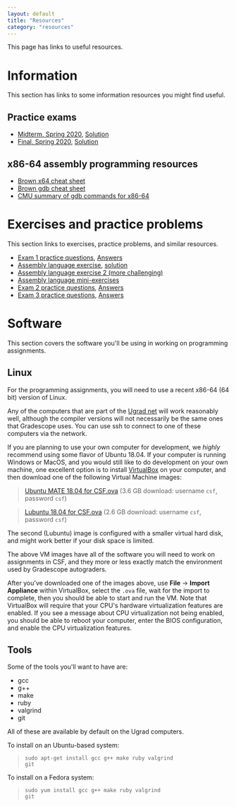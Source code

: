 ```yaml
---
layout: default
title: "Resources"
category: "resources"
---
```


This page has links to useful resources.

# Information

This section has links to some information resources you might find useful.

## Practice exams

* [Midterm, Spring 2020](resources/midterm-spring2020.pdf), [Solution](resources/midterm-spring2020-soln.pdf)
* [Final, Spring 2020](resources/final-spring2020.pdf), [Solution](resources/final-spring2020-soln.pdf)

## x86-64 assembly programming resources

* [Brown x64 cheat sheet](https://cs.brown.edu/courses/cs033/docs/guides/x64_cheatsheet.pdf)
* [Brown gdb cheat sheet](https://cs.brown.edu/courses/cs033/docs/guides/gdb.pdf)
* [CMU summary of gdb commands for x86-64](http://csapp.cs.cmu.edu/3e/docs/gdbnotes-x86-64.pdf)

# Exercises and practice problems

This section links to exercises, practice problems, and similar resources.

* [Exam 1 practice questions](resources/exam1review.html), [Answers](resources/exam1review-solutions.html)
* [Assembly language exercise](exercise/assembly.html), [solution](exercise/asmExerciseSoln.zip)
* [Assembly language exercise 2 (more challenging)](exercise/assembly2.html)
* [Assembly language mini-exercises](exercise/assemblyMini.html)
* [Exam 2 practice questions](resources/exam2review.html), [Answers](resources/exam2review-solutions.html)
* [Exam 3 practice questions](resources/exam3review.html), [Answers](resources/exam3review-solutions.html)

# Software

This section covers the software you'll be using in working on programming assignments.

## Linux

For the programming assignments, you will need to use a recent x86-64 (64 bit) version of Linux.

Any of the computers that are part of the [Ugrad
net](https://support.cs.jhu.edu/wiki/Linux_Clients_on_the_CS_Undergrad_Net)
will work reasonably well, although the compiler versions will not
necessarily be the same ones that Gradescope uses.  You can use ssh to
connect to one of these computers via the network.

If you are planning to use your own computer for development,
we *highly* recommend using some flavor of Ubuntu 18.04.  If your
computer is running Windows or MacOS, and you would still like to do
development on your own machine, one excellent option is to install
[VirtualBox](https://www.virtualbox.org) on your computer, and then
download one of the following Virtual Machine images:

> [Ubuntu MATE 18.04 for CSF.ova](https://drive.google.com/file/d/13rsQzOWNvAW3AIIC6M-BcoNRDYgdwcYA/view?usp=sharing) (3.6 GB download: username `csf`, password `csf`)

> [Lubuntu 18.04 for CSF.ova](https://drive.google.com/file/d/1ohKmrl7sH1P9zsPIUV6ZzkEukgATdH81/view?usp=sharing) (2.6 GB download: username `csf`, password `csf`)

The second (Lubuntu) image is configured with a smaller virtual hard disk, and
might work better if your disk space is limited.

The above VM images have all of the software you will need to work on
assignments in CSF, and they more or less exactly match the environment
used by Gradescope autograders.

After you've downloaded one of the images above, use **File** → **Import Appliance**
within VirtualBox, select the `.ova` file, wait for the import to complete,
then you should be able to start and run the VM.  Note that VirtualBox will
require that your CPU's hardware virtualization features are enabled.
If you see a message about CPU virtualization not being enabled, you should
be able to reboot your computer, enter the BIOS configuration, and enable
the CPU virtualization features.

## Tools

Some of the tools you'll want to have are:

* gcc
* g++
* make
* ruby
* valgrind
* git

All of these are available by default on the Ugrad computers.

To install on an Ubuntu-based system:

> <code class="cmd">sudo apt-get install gcc g++ make ruby valgrind git</code>

To install on a Fedora system:

> <code class="cmd">sudo yum install gcc g++ make ruby valgrind git</code>
